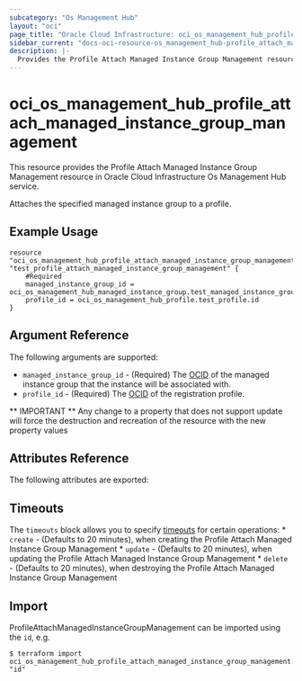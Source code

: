 ```yaml
---
subcategory: "Os Management Hub"
layout: "oci"
page_title: "Oracle Cloud Infrastructure: oci_os_management_hub_profile_attach_managed_instance_group_management"
sidebar_current: "docs-oci-resource-os_management_hub-profile_attach_managed_instance_group_management"
description: |-
  Provides the Profile Attach Managed Instance Group Management resource in Oracle Cloud Infrastructure Os Management Hub service
---
```


# oci_os_management_hub_profile_attach_managed_instance_group_management
This resource provides the Profile Attach Managed Instance Group Management resource in Oracle Cloud Infrastructure Os Management Hub service.

Attaches the specified managed instance group to a profile.


## Example Usage

```hcl
resource "oci_os_management_hub_profile_attach_managed_instance_group_management" "test_profile_attach_managed_instance_group_management" {
	#Required
	managed_instance_group_id = oci_os_management_hub_managed_instance_group.test_managed_instance_group.id
	profile_id = oci_os_management_hub_profile.test_profile.id
}
```

## Argument Reference

The following arguments are supported:

* `managed_instance_group_id` - (Required) The [OCID](https://docs.cloud.oracle.com/iaas/Content/General/Concepts/identifiers.htm) of the managed instance group that the instance will be associated with.
* `profile_id` - (Required) The [OCID](https://docs.cloud.oracle.com/iaas/Content/General/Concepts/identifiers.htm) of the registration profile.


** IMPORTANT **
Any change to a property that does not support update will force the destruction and recreation of the resource with the new property values

## Attributes Reference

The following attributes are exported:


## Timeouts

The `timeouts` block allows you to specify [timeouts](https://registry.terraform.io/providers/oracle/oci/latest/docs/guides/changing_timeouts) for certain operations:
	* `create` - (Defaults to 20 minutes), when creating the Profile Attach Managed Instance Group Management
	* `update` - (Defaults to 20 minutes), when updating the Profile Attach Managed Instance Group Management
	* `delete` - (Defaults to 20 minutes), when destroying the Profile Attach Managed Instance Group Management


## Import

ProfileAttachManagedInstanceGroupManagement can be imported using the `id`, e.g.

```
$ terraform import oci_os_management_hub_profile_attach_managed_instance_group_management.test_profile_attach_managed_instance_group_management "id"
```

